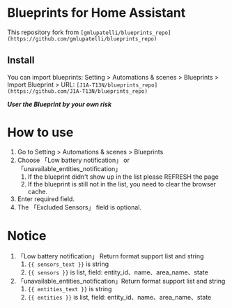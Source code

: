 # Blueprints for Home Assistant
This repository fork from `[gmlupatelli/blueprints_repo](https://github.com/gmlupatelli/blueprints_repo)`

## Install

You can import blueprints: Setting > Automations & scenes > Blueprints > Import Blueprint > URL: `[J1A-T13N/blueprints_repo](https://github.com/J1A-T13N/blueprints_repo)`

***User the Blueprint by your own risk***

# How to use

1. Go to Setting > Automations & scenes > Blueprints
2. Choose 「Low battery notification」 or 「unavailable_entities_notification」
   1. If the blueprint didn't show up in the list please REFRESH the page
   2. If the blueprint is still not in the list, you need to clear the browser cache.
2. Enter required field.
3. The 「Excluded Sensors」 field is optional.

# Notice

1. 「Low battery notification」 Return format support list and string
   1. `{{ sensors_text }}` is string
   2. `{{ sensors }}` is list, field: entity_id、name、area_name、state
2. 「unavailable_entities_notification」Return format support list and string
   1. `{{ entities_text }}` is string
   2. `{{ entities }}` is list, field: entity_id、name、area_name、state
